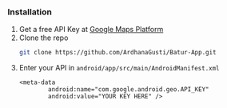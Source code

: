 ### Installation
1. Get a free API Key at [Google Maps Platform](https://developers.google.com/maps)
2. Clone the repo
   ```sh
   git clone https://github.com/ArdhanaGusti/Batur-App.git
   ```
3. Enter your API in `android/app/src/main/AndroidManifest.xml`
   ```
   <meta-data
           android:name="com.google.android.geo.API_KEY"
           android:value="YOUR KEY HERE" />
   ```
